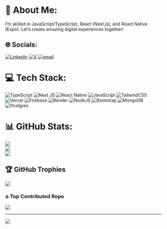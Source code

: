# 💫 About Me:
I’m skilled in JavaScript/TypeScript, React (Next.js), and React Native (Expo). Let’s create amazing digital experiences together!


## 🌐 Socials:
[![LinkedIn](https://img.shields.io/badge/LinkedIn-%230077B5.svg?logo=linkedin&logoColor=white)](https://linkedin.com/in/saaddotes) [![X](https://img.shields.io/badge/X-black.svg?logo=X&logoColor=white)](https://x.com/saaddotes) [![email](https://img.shields.io/badge/Email-D14836?logo=gmail&logoColor=white)](mailto:saaddotes@gmail.com) 

# 💻 Tech Stack:
![TypeScript](https://img.shields.io/badge/typescript-%23007ACC.svg?style=flat&logo=typescript&logoColor=white) ![Next JS](https://img.shields.io/badge/Next-black?style=flat&logo=next.js&logoColor=white) ![React Native](https://img.shields.io/badge/react_native-%2320232a.svg?style=flat&logo=react&logoColor=%2361DAFB) ![JavaScript](https://img.shields.io/badge/javascript-%23323330.svg?style=flat&logo=javascript&logoColor=%23F7DF1E) ![TailwindCSS](https://img.shields.io/badge/tailwindcss-%2338B2AC.svg?style=flat&logo=tailwind-css&logoColor=white) ![Vercel](https://img.shields.io/badge/vercel-%23000000.svg?style=flat&logo=vercel&logoColor=white) ![Firebase](https://img.shields.io/badge/firebase-%23039BE5.svg?style=flat&logo=firebase) ![Render](https://img.shields.io/badge/Render-%46E3B7.svg?style=flat&logo=render&logoColor=white) ![NodeJS](https://img.shields.io/badge/node.js-6DA55F?style=flat&logo=node.js&logoColor=white) ![Bootstrap](https://img.shields.io/badge/bootstrap-%238511FA.svg?style=flat&logo=bootstrap&logoColor=white) ![MongoDB](https://img.shields.io/badge/MongoDB-%234ea94b.svg?style=flat&logo=mongodb&logoColor=white) ![Postgres](https://img.shields.io/badge/postgres-%23316192.svg?style=flat&logo=postgresql&logoColor=white)
# 📊 GitHub Stats:
![](https://github-readme-stats.vercel.app/api?username=saaddotes&theme=default&hide_border=false&include_all_commits=true&count_private=true)<br/>
![](https://github-readme-streak-stats.herokuapp.com/?user=saaddotes&theme=default&hide_border=false)<br/>
![](https://github-readme-stats.vercel.app/api/top-langs/?username=saaddotes&theme=default&hide_border=false&include_all_commits=true&count_private=true&layout=compact)

## 🏆 GitHub Trophies
![](https://github-profile-trophy.vercel.app/?username=saaddotes&theme=default&no-frame=true&no-bg=true&margin-w=4)

### 🔝 Top Contributed Repo
![](https://github-contributor-stats.vercel.app/api?username=saaddotes&limit=5&theme=default&combine_all_yearly_contributions=true)

---
[![](https://visitcount.itsvg.in/api?id=saaddotes&icon=5&color=0)](https://visitcount.itsvg.in)

<!-- Proudly created with GPRM ( https://gprm.itsvg.in ) -->
